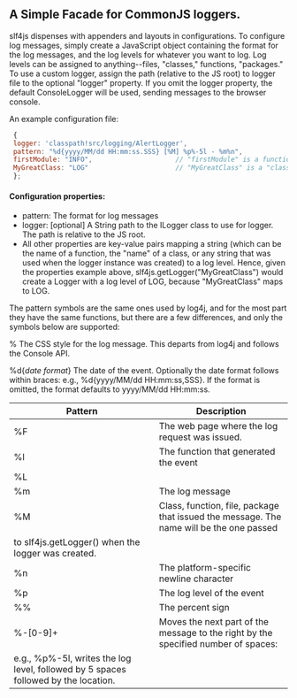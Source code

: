 ## A Simple Facade for CommonJS loggers.

slf4js dispenses with appenders and layouts in configurations.  To configure log messages,
simply create a JavaScript object containing the format for the log messages, and the log levels for
whatever you want to log.  Log levels can be assigned to anything--files, "classes," functions, "packages."
To use a custom logger, assign the path (relative to the JS root) to logger file to the optional "logger" property.
If you omit the logger property, the default ConsoleLogger will be used, sending messages to the browser console.
 
An example configuration file:
```javascript
 {
 logger: 'classpath!src/logging/AlertLogger',
 pattern: "%d{yyyy/MM/dd HH:mm:ss.SSS} [%M] %p%-5l - %m%n",
 firstModule: "INFO",                     // "firstModule" is a function being logged from INFO up.
 MyGreatClass: "LOG"                      // "MyGreatClass" is a "class" being logged from LOG up.
 };
``` 

</p>
 
#### Configuration properties:
* pattern:  The format for log messages
* logger:  [optional] A String path to the ILogger class to use for logger.  The path is relative to the JS root.
* All other properties are key-value pairs mapping a string (which can be the name of a function, the "name"
       of a class, or any string that was used when the logger instance was created) to a log level.  Hence,
       given the properties example above, slf4js.getLogger("MyGreatClass") would create a Logger with a
       log level of LOG, because "MyGreatClass" maps to LOG.


The pattern symbols are the same ones used by log4j, and for the most part they have the same functions,
but there are a few differences, and only the symbols below are supported:

% The CSS style for the log message.  This departs from log4j and follows the Console API.


%d{<i>date format</i>}
The date of the event.  Optionally the date format follows within braces:
e.g., %d{yyyy/MM/dd HH:mm:ss,SSS}.  If the format is omitted, the format defaults to yyyy/MM/dd HH:mm:ss.

| Pattern | Description |
| -------- | --------------
| %F | The web page where the log request was issued. |
| %l | The function that generated the event |
| %L | |
| %m | The log message |
| %M | Class, function, file, package that issued the message.  The name will be the one passed
to slf4js.getLogger() when the logger was created. |
| %n | The platform-specific newline character |
| %p | The log level of the event |
| %% | The percent sign |
| %-[0-9]+ | Moves the next part of the message to the right by the specified number of spaces:
e.g., %p%-5l, writes the log level, followed by 5 spaces followed by the location. |

